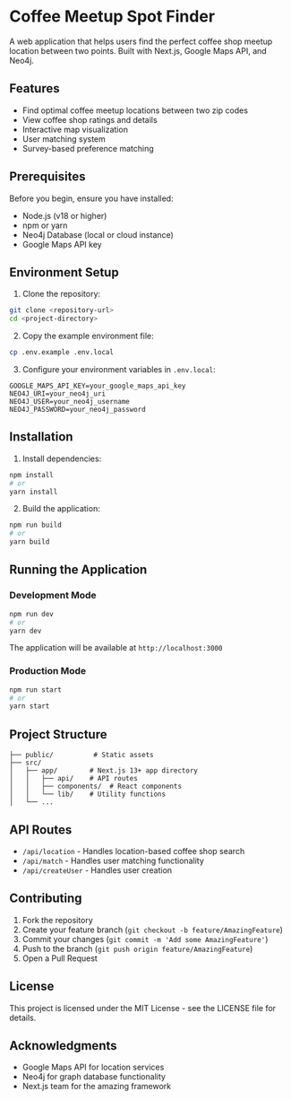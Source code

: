 # Coffee Meetup Spot Finder

A web application that helps users find the perfect coffee shop meetup location between two points. Built with Next.js, Google Maps API, and Neo4j.

## Features

- Find optimal coffee meetup locations between two zip codes
- View coffee shop ratings and details
- Interactive map visualization
- User matching system
- Survey-based preference matching

## Prerequisites

Before you begin, ensure you have installed:
- Node.js (v18 or higher)
- npm or yarn
- Neo4j Database (local or cloud instance)
- Google Maps API key

## Environment Setup

1. Clone the repository:
```bash
git clone <repository-url>
cd <project-directory>
```

2. Copy the example environment file:
```bash
cp .env.example .env.local
```

3. Configure your environment variables in `.env.local`:
```
GOOGLE_MAPS_API_KEY=your_google_maps_api_key
NEO4J_URI=your_neo4j_uri
NEO4J_USER=your_neo4j_username
NEO4J_PASSWORD=your_neo4j_password
```

## Installation

1. Install dependencies:
```bash
npm install
# or
yarn install
```

2. Build the application:
```bash
npm run build
# or
yarn build
```

## Running the Application

### Development Mode

```bash
npm run dev
# or
yarn dev
```

The application will be available at `http://localhost:3000`

### Production Mode

```bash
npm run start
# or
yarn start
```

## Project Structure

```
├── public/          # Static assets
├── src/
│   ├── app/        # Next.js 13+ app directory
│   │   ├── api/    # API routes
│   │   ├── components/  # React components
│   │   └── lib/    # Utility functions
│   └── ...
```

## API Routes

- `/api/location` - Handles location-based coffee shop search
- `/api/match` - Handles user matching functionality
- `/api/createUser` - Handles user creation

## Contributing

1. Fork the repository
2. Create your feature branch (`git checkout -b feature/AmazingFeature`)
3. Commit your changes (`git commit -m 'Add some AmazingFeature'`)
4. Push to the branch (`git push origin feature/AmazingFeature`)
5. Open a Pull Request

## License

This project is licensed under the MIT License - see the LICENSE file for details.

## Acknowledgments

- Google Maps API for location services
- Neo4j for graph database functionality
- Next.js team for the amazing framework
